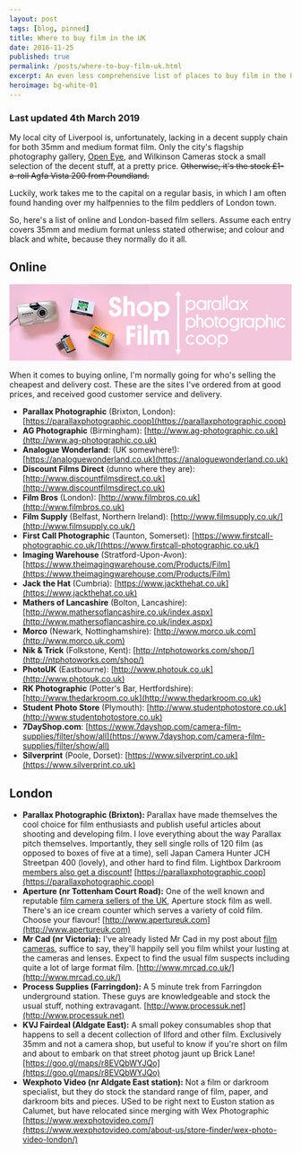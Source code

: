 ```yaml
---
layout: post
tags: [blog, pinned]
title: Where to buy film in the UK
date: 2016-11-25
published: true
permalink: /posts/where-to-buy-film-uk.html
excerpt: An even less comprehensive list of places to buy film in the UK.
heroimage: bg-white-01
---
```


### Last updated 4th March 2019

My local city of Liverpool is, unfortunately, lacking in a decent supply chain for both 35mm and medium format film. Only the city's flagship photography gallery, [Open Eye](https://openeye.org.uk), and Wilkinson Cameras stock a small selection of the decent stuff, at a pretty price. ~~Otherwise, it's the stock £1-a-roll Agfa Vista 200 from Poundland.~~

Luckily, work takes me to the capital on a regular basis, in which I am often found handing over my halfpennies to the film peddlers of London town.

So, here's a list of online and London-based film sellers. Assume each entry covers 35mm and medium format unless stated otherwise; and colour and black and white, because they normally do it all.

## Online

[![Parallax Photographic](/assets/images/banner-parallax.jpg)](https://parallaxphotographic.coop/product-category/film/#banner-parallax)

When it comes to buying online, I'm normally going for who's selling the cheapest and delivery cost. These are the sites I've ordered from at good prices, and received good customer service and delivery.

* **Parallax Photographic** (Brixton, London): [https://parallaxphotographic.coop](https://parallaxphotographic.coop)
* **AG Photographic** (Birmingham): [http://www.ag-photographic.co.uk](http://www.ag-photographic.co.uk)
* **Analogue Wonderland**: (UK somewhere!): [https://analoguewonderland.co.uk](https://analoguewonderland.co.uk)
* **Discount Films Direct** (dunno where they are): [http://www.discountfilmsdirect.co.uk](http://www.discountfilmsdirect.co.uk)
* **Film Bros**  (London): [http://www.filmbros.co.uk](http://www.filmbros.co.uk)
* **Film Supply** (Belfast, Northern Ireland): [http://www.filmsupply.co.uk/](http://www.filmsupply.co.uk/)
* **First Call Photographic** (Taunton, Somerset): [https://www.firstcall-photographic.co.uk/](https://www.firstcall-photographic.co.uk/)
* **Imaging Warehouse** (Stratford-Upon-Avon): [https://www.theimagingwarehouse.com/Products/Film](https://www.theimagingwarehouse.com/Products/Film)
* **Jack the Hat** (Cumbria): [https://www.jackthehat.co.uk](https://www.jackthehat.co.uk)
* **Mathers of Lancashire** (Bolton, Lancashire): [http://www.mathersoflancashire.co.uk/index.aspx](http://www.mathersoflancashire.co.uk/index.aspx)
* **Morco** (Newark, Nottinghamshire): [http://www.morco.uk.com](http://www.morco.uk.com)
* **Nik & Trick** (Folkstone, Kent): [http://ntphotoworks.com/shop/](http://ntphotoworks.com/shop/)
* **PhotoUK** (Eastbourne): [http://www.photouk.co.uk](http://www.photouk.co.uk)
* **RK Photographic** (Potter's Bar, Hertfordshire): [http://www.thedarkroom.co.uk](http://www.thedarkroom.co.uk)
* **Student Photo Store** (Plymouth): [http://www.studentphotostore.co.uk](http://www.studentphotostore.co.uk)
* **7DayShop.com**: [https://www.7dayshop.com/camera-film-supplies/filter/show/all](https://www.7dayshop.com/camera-film-supplies/filter/show/all)
* **Silverprint** (Poole, Dorset): [https://www.silverprint.co.uk](https://www.silverprint.co.uk)

## London
* **Parallax Photographic (Brixton):** Parallax have made themselves the cool choice for film enthusiasts and publish useful articles about shooting and developing film. I love everything about the way Parallax pitch themselves. Importantly, they sell single rolls of 120 film (as opposed to boxes of five at a time), sell Japan Camera Hunter JCH Streetpan 400 (lovely), and other hard to find film. Lightbox Darkroom [members also get a discount!](/parallax/) [https://parallaxphotographic.coop](https://parallaxphotographic.coop)
* **Aperture (nr Tottenham Court Road):** One of the well known and reputable [film camera sellers of the UK](/posts/where-to-buy-film-cameras-in-the-UK.html), Aperture stock film as well. There's an ice cream counter which serves a variety of cold film. Choose your flavour! [http://www.apertureuk.com](http://www.apertureuk.com)
* **Mr Cad (nr Victoria):** I've already listed Mr Cad in my post about [film cameras](/posts/where-to-buy-film-cameras-in-the-UK.html), suffice to say, they'll happily sell you film whilst your lusting at the cameras and lenses. Expect to find the usual film suspects including quite a lot of large format film. [http://www.mrcad.co.uk/](http://www.mrcad.co.uk/)
* **Process Supplies (Farringdon):** A 5 minute trek from Farringdon underground station. These guys are knowledgeable and stock the usual stuff, nothing extravagant. [http://www.processuk.net](http://www.processuk.net)
* **KVJ Fairdeal (Aldgate East):** A small pokey consumables shop that happens to sell a decent collection of Ilford and other film. Exclusively 35mm and not a camera shop, but useful to know if you're short on film and about to embark on that street photog jaunt up Brick Lane! [https://goo.gl/maps/r8EVQbWYJQo](https://goo.gl/maps/r8EVQbWYJQo)
* **Wexphoto Video (nr Aldgate East station):** Not a film or darkroom specialist, but they do stock the standard range of film, paper, and darkroom bits and pieces. USed to be right next to Euston station as Calumet, but have relocated since merging with Wex Photographic [https://www.wexphotovideo.com/](https://www.wexphotovideo.com/about-us/store-finder/wex-photo-video-london/)
